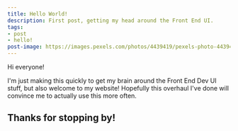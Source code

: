 ```yaml
---
title: Hello World!
description: First post, getting my head around the Front End UI.
tags:
- post
- hello!
post-image: https://images.pexels.com/photos/4439419/pexels-photo-4439419.jpeg?auto=compress&cs=tinysrgb&w=1260&h=750&dpr=2
---
```


Hi everyone!

I'm just making this quickly to get my brain around the Front End Dev UI stuff, but also welcome to my website! Hopefully this overhaul I've done will convince me to actually use this more often.

## Thanks for stopping by!
